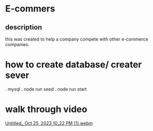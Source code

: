 # E-commers
## description 
this was created to help a company  compete with other e-commerce companies.
# how to create database/ creater sever
. mysql
. node run seed 
. node run start
# walk through video
[Untitled_ Oct 25, 2023 10_22 PM (1).webm](https://github.com/TomasRullan/E-commers/assets/139053276/eddf781d-e7ff-4dd2-9b57-e0aa975fac3b)
